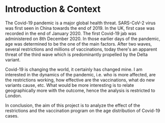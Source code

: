 # Introduction & Context

The Covid-19 pandemic is a major global health threat. SARS-CoV-2 virus was first seen in China towards the end of 2019. In the UK, first case was recorded in the end of January 2020. The first Covid-19 jab was administered on 8th December 2020. In those earlier days of the pandemic, age was determined to be the one of the main factors. After two waves, several restrictions and millions of vaccinations, today there's an apparent threat of the third wave which is predominantly propelled by the Delta variant.

Covid-19 is changing the world, it certainly has changed mine. I am interested in the dynamics of the pandemic, i.e. who is more affected, are the restrictions working, how effective are the vaccinations, what do new variants cause, etc. What would be more interesting is to relate geographically more with the outcome, hence the analysis is restricted to London.

In conclusion, the aim of this project is to analyze the effect of the restrictions and the vaccination program on the age distribution of Covid-19 cases.
